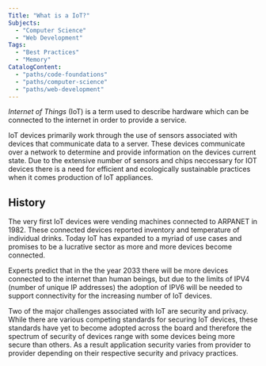 ```yaml
---
Title: "What is a IoT?"
Subjects:
  - "Computer Science"
  - "Web Development"
Tags:
  - "Best Practices"
  - "Memory"
CatalogContent:
  - "paths/code-foundations"
  - "paths/computer-science"
  - "paths/web-development"
---
```


_Internet of Things_ (IoT) is a term used to describe hardware which can be connected to the internet in order to provide a service. 

IoT devices primarily work through the use of sensors associated with devices that communicate data to a server. These devices communicate over a network to determine and provide information on the devices current state. Due to the extensive number of sensors and chips neccessary for IOT devices there is a need for efficient and ecologically sustainable practices when it comes production of IoT appliances.

## History

The very first IoT devices were vending machines connected to ARPANET in 1982. These connected devices reported inventory and temperature of individual drinks. Today IoT has expanded to a myriad of use cases and promises to be a lucrative sector as more and more devices become connected. 

Experts predict that in the the year 2033 there will be more devices connected to the internet than human beings, but due to the limits of IPV4 (number of unique IP addresses) the adoption of IPV6 will be needed to support connectivity for the increasing number of IoT devices.

Two of the major challenges associated with IoT are security and privacy. While there are various competing standards for securing IoT devices, these standards have yet to become adopted across the board and therefore the spectrum of security of devices range with some devices being more secure than others. As a result application security varies from provider to provider depending on their respective security and privacy practices. 

 
